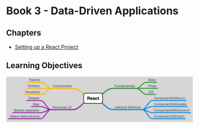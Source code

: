 # Book 3 - Data-Driven Applications

## Chapters
  * [Setting up a React Project](./react-setup.md)


## Learning Objectives
![data-driven-apps](./images/react.png)
